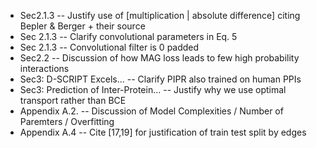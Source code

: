 - Sec2.1.3 -- Justify use of [multiplication | absolute difference] citing Bepler & Berger + their source
- Sec 2.1.3 -- Clarify convolutional parameters in Eq. 5
- Sec 2.1.3 -- Convolutional filter is 0 padded
- Sec2.2 -- Discussion of how MAG loss leads to few high probability interactions
- Sec3: D-SCRIPT Excels... -- Clarify PIPR also trained on human PPIs
- Sec3: Prediction of Inter-Protein... -- Justify why we use optimal transport rather than BCE
- Appendix A.2. -- Discussion of Model Complexities / Number of Paremters / Overfitting
- Appendix A.4 -- Cite [17,19] for justification of train test split by edges
